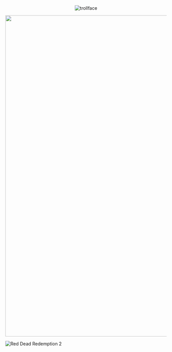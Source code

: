 ## 

<p align="center">
  <img src="https://komarev.com/ghpvc/?username=usslh&label=trollface&color=c8c3bd" alt="trollface" />
</p>

<p align="center">
  <img src="https://64.media.tumblr.com/9164fedfb31d5217780f72388b00c985/6ceec143da9cf6d9-d0/s540x810/19f90e2f3b3a1def667b4b798756d69cc040f48d.pnj" width="1000"/>
</p>

![Red Dead Redemption 2](https://github.com/user-attachments/assets/324b14e7-b9e6-4519-a4c5-3654a90ea8dc)




